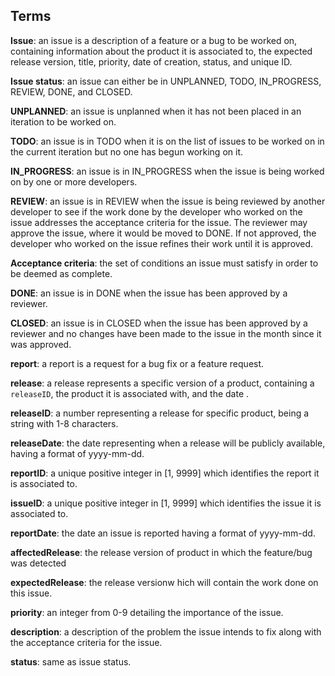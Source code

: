 ## Terms

**Issue**: an issue is a description of a feature or a bug to 
be worked on, containing information about the product 
it is associated to, the expected release version, 
title, priority, date of creation, status, and unique 
ID.

**Issue status**: an issue can either be in UNPLANNED, 
TODO, IN_PROGRESS, REVIEW, DONE, and CLOSED.

**UNPLANNED**: an issue is unplanned when it has not been 
placed in an iteration to be worked on.

**TODO**: an issue is in TODO when it is on the list of 
issues to be worked on in the current iteration but 
no one has begun working on it.

**IN_PROGRESS**: an issue is in IN_PROGRESS when the 
issue is being worked on by one or more developers.

**REVIEW**: an issue is in REVIEW when the issue is being 
reviewed by another developer to see if the work done by 
the developer who worked on the issue addresses the 
acceptance criteria for the issue. The reviewer may approve
the issue, where it would be moved to DONE. If not 
approved, the developer who worked on the issue refines 
their work until it is approved.

**Acceptance criteria**: the set of conditions 
an issue must satisfy in order to be deemed as complete.

**DONE**: an issue is in DONE when the issue has been 
approved by a reviewer. 

**CLOSED**: an issue is in CLOSED when the issue has been
approved by a reviewer and no changes have been made 
to the issue in the month since it was approved.

**report**: a report is a request for a bug fix or a 
feature request.

**release**: a release represents a specific version of 
a product, containing a `releaseID`, the product it is 
associated with, and the date .

**releaseID**: a number representing a release for 
specific product, being a string with 1-8 characters.

**releaseDate**: the date representing when a release 
will be publicly available, having a format of 
yyyy-mm-dd.

**reportID**: a unique positive integer in [1, 9999] which
identifies the report it is associated to.

**issueID**: a unique positive integer in [1, 9999] which
identifies the issue it is associated to.

**reportDate**: the date an issue is reported having 
a format of yyyy-mm-dd.

**affectedRelease**: the release version of product in 
which the feature/bug was detected

**expectedRelease**: the release versionw hich will contain 
the work done on this issue.

**priority**: an integer from 0-9 detailing the importance
of the issue.

**description**: a description of the problem the issue 
intends to fix along with the acceptance criteria for the 
issue.

**status**: same as issue status.

[//]: # (## Questions)

[//]: # (Do all report IDs and issue IDs match?)

[//]: # ()
[//]: # (If the user can delete states, what happens if an )

[//]: # (issue is currently labelled with that state?)

[//]: # ()
[//]: # ()
[//]: # ()
